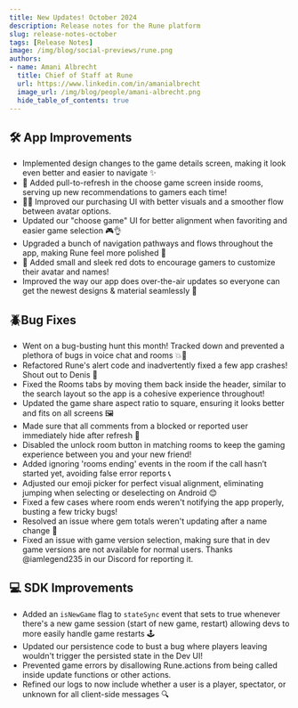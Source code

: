 ```yaml
---
title: New Updates! October 2024
description: Release notes for the Rune platform 
slug: release-notes-october
tags: [Release Notes]
image: /img/blog/social-previews/rune.png
authors:
- name: Amani Albrecht
  title: Chief of Staff at Rune  
  url: https://www.linkedin.com/in/amanialbrecht
  image_url: /img/blog/people/amani-albrecht.png
  hide_table_of_contents: true
---
```


<head>
  <title>New Updates! October 2024</title>
  <meta property="og:title" content="New Updates! October 2024"/>
</head>

## 🛠️ App Improvements

* Implemented design changes to the game details screen, making it look even better and easier to navigate ✨
* 🔄 Added pull-to-refresh in the choose game screen inside rooms, serving up new recommendations to gamers each time!
* 🎨🛒 Improved our purchasing UI with better visuals and a smoother flow between avatar options.
* Updated our "choose game" UI for better alignment when favoriting and easier game selection 🎮👌
* Upgraded a bunch of navigation pathways and flows throughout the app, making Rune feel more polished 🌟
* 🔴 Added small and sleek red dots to encourage gamers to customize their avatar and names!
* Improved the way our app does over-the-air updates so everyone can get the newest designs & material seamlessly 🧵

## 🪲Bug Fixes

* Went on a bug-busting hunt this month! Tracked down and prevented a plethora of bugs in voice chat and rooms 💥🐛
* Refactored Rune's alert code and inadvertently fixed a few app crashes! Shout out to Denis 🚀
* Fixed the Rooms tabs by moving them back inside the header, similar to the search layout so the app is a cohesive experience throughout!
* Updated the game share aspect ratio to square, ensuring it looks better and fits on all screens 🖼️
* Made sure that all comments from a blocked or reported user immediately hide after refresh 🚫
* Disabled the unlock room button in matching rooms to keep the gaming experience between you and your new friend!
* Added ignoring 'rooms ending' events in the room if the call hasn’t started yet, avoiding false error reports 📞
* Adjusted our emoji picker for perfect visual alignment, eliminating jumping when selecting or deselecting on Android 😊
* Fixed a few cases where room ends weren't notifying the app properly, busting a few tricky bugs!
* Resolved an issue where gem totals weren't updating after a name change 💎
* Fixed an issue with game version selection, making sure that in dev game versions are not available for normal users. Thanks @iamlegend235 in our Discord for reporting it. 

## 💻 SDK Improvements

* Added an `isNewGame` flag to `stateSync` event that sets to true whenever there's a new game session (start of new game, restart) allowing devs to more easily handle game restarts 🕹️
* Updated our persistence code to bust a bug where players leaving wouldn't trigger the persisted state in the Dev UI!
* Prevented game errors by disallowing Rune.actions from being called inside update functions or other actions.
* Refined our logs to now include whether a user is a player, spectator, or unknown for all client-side messages 🔍
